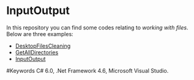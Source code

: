 # InputOutput
In this repository you can find some codes relating to *working with files*.
Below are three examples:
- [DesktopFilesCleaning](https://github.com/LusineHovs/IO/tree/master/DesktopFilesCleaning)<br>
- [GetAllDirectories](https://github.com/LusineHovs/IO/tree/master/GetAllDirectories)<br>
- [InputOutput](https://github.com/LusineHovs/IO/tree/master/InputOutput)<br>


#Keywords
C# 6.0, .Net Framework 4.6, Microsoft Visual Studio.

